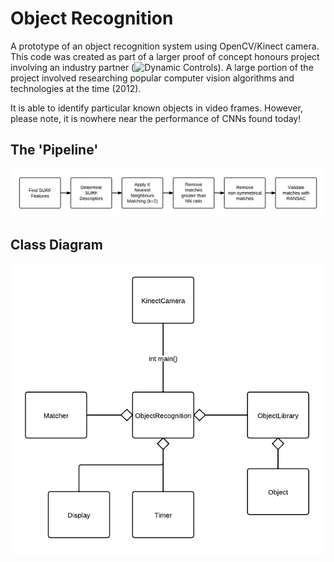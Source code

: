 Object Recognition
==================

A prototype of an object recognition system using OpenCV/Kinect camera. This code was created as part of a larger proof of concept honours project involving an industry partner (![Dynamic Controls](https://dynamiccontrols.com)). A large portion of the project involved researching popular computer vision algorithms and technologies at the time (2012).

It is able to identify particular known objects in video frames. However, please note, it is nowhere near the performance of CNNs found today!

The 'Pipeline'
--------------

![Pipeline](pipeline.png)

Class Diagram
-------------

![Class Diagram](classDiagram.png)
